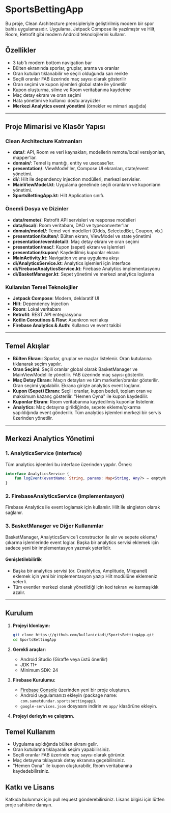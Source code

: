 # SportsBettingApp

Bu proje, Clean Architecture prensipleriyle geliştirilmiş modern bir spor bahis uygulamasıdır. Uygulama, Jetpack Compose ile yazılmıştır ve Hilt, Room, Retrofit gibi modern Android teknolojilerini kullanır.

## Özellikler
- 3 tab'lı modern bottom navigation bar
- Bülten ekranında sporlar, gruplar, arama ve oranlar
- Oran kutuları tıklanabilir ve seçili olduğunda sarı renkte
- Seçili oranlar FAB üzerinde maç sayısı olarak gösterilir
- Oran seçimi ve kupon işlemleri global state ile yönetilir
- Kupon oluşturma, silme ve Room veritabanına kaydetme
- Maç detay ekranı ve oran seçimi
- Hata yönetimi ve kullanıcı dostu arayüzler
- **Merkezi Analytics event yönetimi** (örnekler ve mimari aşağıda)

---

## Proje Mimarisi ve Klasör Yapısı

### Clean Architecture Katmanları
- **data/**: API, Room ve veri kaynakları, modellerin remote/local versiyonları, mapper'lar.
- **domain/**: Temel iş mantığı, entity ve usecase'ler.
- **presentation/**: ViewModel'ler, Compose UI ekranları, state/event yönetimi.
- **di/**: Hilt ile dependency injection modülleri, merkezi servisler.
- **MainViewModel.kt**: Uygulama genelinde seçili oranların ve kuponların yönetimi.
- **SportsBettingApp.kt**: Hilt Application sınıfı.

### Önemli Dosya ve Dizinler
- **data/remote/**: Retrofit API servisleri ve response modelleri
- **data/local/**: Room veritabanı, DAO ve typeconverter'lar
- **domain/model/**: Temel veri modelleri (Odds, SelectedBet, Coupon, vb.)
- **presentation/bulten/**: Bülten ekranı, ViewModel ve state yönetimi
- **presentation/eventdetail/**: Maç detay ekranı ve oran seçimi
- **presentation/mac/**: Kupon (sepet) ekranı ve işlemleri
- **presentation/kupon/**: Kaydedilmiş kuponlar ekranı
- **MainActivity.kt**: Navigation ve ana uygulama akışı
- **di/AnalyticsService.kt**: Analytics işlemleri için interface
- **di/FirebaseAnalyticsService.kt**: Firebase Analytics implementasyonu
- **di/BasketManager.kt**: Sepet yönetimi ve merkezi analytics loglama

### Kullanılan Temel Teknolojiler
- **Jetpack Compose**: Modern, deklaratif UI
- **Hilt**: Dependency Injection
- **Room**: Lokal veritabanı
- **Retrofit**: REST API entegrasyonu
- **Kotlin Coroutines & Flow**: Asenkron veri akışı
- **Firebase Analytics & Auth**: Kullanıcı ve event takibi

---

## Temel Akışlar
- **Bülten Ekranı**: Sporlar, gruplar ve maçlar listelenir. Oran kutularına tıklanarak seçim yapılır.
- **Oran Seçimi**: Seçili oranlar global olarak BasketManager ve MainViewModel ile yönetilir. FAB üzerinde maç sayısı gösterilir.
- **Maç Detay Ekranı**: Maçın detayları ve tüm marketler/oranlar gösterilir. Oran seçimi yapılabilir. Ekrana girişte analytics event loglanır.
- **Kupon (Sepet) Ekranı**: Seçili oranlar, kupon bedeli, toplam oran ve maksimum kazanç gösterilir. "Hemen Oyna" ile kupon kaydedilir.
- **Kuponlar Ekranı**: Room veritabanına kaydedilmiş kuponlar listelenir.
- **Analytics**: Maç detayına girildiğinde, sepete ekleme/çıkarma yapıldığında event gönderilir. Tüm analytics işlemleri merkezi bir servis üzerinden yönetilir.

---

## Merkezi Analytics Yönetimi

### 1. AnalyticsService (interface)
Tüm analytics işlemleri bu interface üzerinden yapılır. Örnek:
```kotlin
interface AnalyticsService {
    fun logEvent(eventName: String, params: Map<String, Any?> = emptyMap())
}
```

### 2. FirebaseAnalyticsService (implementasyon)
Firebase Analytics ile event loglamak için kullanılır. Hilt ile singleton olarak sağlanır.

### 3. BasketManager ve Diğer Kullanımlar
BasketManager, AnalyticsService'i constructor ile alır ve sepete ekleme/çıkarma işlemlerinde event loglar. Başka bir analytics servisi eklemek için sadece yeni bir implementasyon yazmak yeterlidir.

#### Genişletilebilirlik
- Başka bir analytics servisi (ör. Crashlytics, Amplitude, Mixpanel) eklemek için yeni bir implementasyon yazıp Hilt modülüne eklemeniz yeterli.
- Tüm eventler merkezi olarak yönetildiği için kod tekrarı ve karmaşıklık azalır.

---

## Kurulum

1. **Projeyi klonlayın:**
   ```bash
   git clone https://github.com/kullaniciadi/SportsBettingApp.git
   cd SportsBettingApp
   ```

2. **Gerekli araçlar:**
   - Android Studio (Giraffe veya üstü önerilir)
   - JDK 11+
   - Minimum SDK: 24

3. **Firebase Kurulumu:**
   - [Firebase Console](https://console.firebase.google.com/) üzerinden yeni bir proje oluşturun.
   - Android uygulamanızı ekleyin (package name: `com.sametdundar.sportsbettingapp`).
   - `google-services.json` dosyasını indirin ve `app/` klasörüne ekleyin.

4. **Projeyi derleyin ve çalıştırın.**

## Temel Kullanım
- Uygulama açıldığında bülten ekranı gelir.
- Oran kutularına tıklayarak seçim yapabilirsiniz.
- Seçili oranlar FAB üzerinde maç sayısı olarak görünür.
- Maç detayına tıklayarak detay ekranına geçebilirsiniz.
- "Hemen Oyna" ile kupon oluşturabilir, Room veritabanına kaydedebilirsiniz.

## Katkı ve Lisans
Katkıda bulunmak için pull request gönderebilirsiniz. Lisans bilgisi için lütfen proje sahibine danışın. 